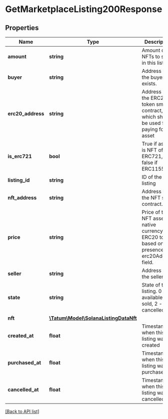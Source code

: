 # GetMarketplaceListing200Response

## Properties

Name | Type | Description | Notes
------------ | ------------- | ------------- | -------------
**amount** | **string** | Amount of NFTs to sold in this listing. |
**buyer** | **string** | Address of the buyer, if exists. | [optional]
**erc20_address** | **string** | Address of the ERC20 token smart contract, which should be used for paying for the asset | [optional]
**is_erc721** | **bool** | True if asset is NFT of type ERC721, false if ERC1155 | [optional]
**listing_id** | **string** | ID of the listing |
**nft_address** | **string** | Address of the NFT smart contract. | [optional]
**price** | **string** | Price of the NFT asset in native currency or ERC20 token based on the presence of erc20Address field. |
**seller** | **string** | Address of the seller. |
**state** | **string** | State of the listing. 0 - available, 1 - sold, 2 - cancelled |
**nft** | [**\Tatum\Model\SolanaListingDataNft**](SolanaListingDataNft.md) |  |
**created_at** | **float** | Timestamp when this listing was created |
**purchased_at** | **float** | Timestamp when this listing was purchased | [optional]
**cancelled_at** | **float** | Timestamp when this listing was cancelled | [optional]

[[Back to API list]](../../README.md#api-endpoints)

